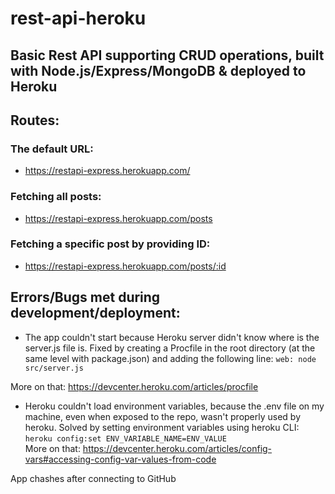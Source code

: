 # rest-api-heroku
## Basic Rest API supporting CRUD operations, built with Node.js/Express/MongoDB & deployed to Heroku

## Routes:
### The default URL:
- https://restapi-express.herokuapp.com/ 
### Fetching all posts:
- https://restapi-express.herokuapp.com/posts
### Fetching a specific post by providing ID:
- https://restapi-express.herokuapp.com/posts/:id

## Errors/Bugs met during development/deployment:
- The app couldn't start because Heroku server didn't know where is the server.js file is. 
Fixed by creating a Procfile in the root directory (at the same level with package.json) and adding the following line:
`web: node src/server.js`

More on that: https://devcenter.heroku.com/articles/procfile

- Heroku couldn't load environment variables, because the .env file on my machine, even when exposed to the repo, wasn't properly used by heroku.
Solved by setting environment variables using heroku CLI: 
`heroku config:set ENV_VARIABLE_NAME=ENV_VALUE`  
More on that: https://devcenter.heroku.com/articles/config-vars#accessing-config-var-values-from-code

App chashes after connecting to GitHub